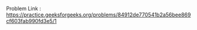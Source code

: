 Problem Link : https://practice.geeksforgeeks.org/problems/84912de770541b2a56bee869cf603fab990fd3e5/1